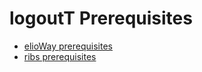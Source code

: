 # logoutT Prerequisites

- [elioWay prerequisites](/prerequisites.html)
- [ribs prerequisites](/ribs/prerequisites.html)
